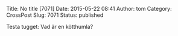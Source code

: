 Title: No title [7071]
Date: 2015-05-22 08:41
Author: tom
Category: CrossPost
Slug: 7071
Status: published

Testa tugget: Vad är en kötthumla?


